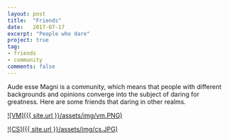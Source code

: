 ```yaml
---
layout: post
title:  "Friends"
date:   2017-07-17
excerpt: "People who dare"
project: true
tag:
- friends
- community
comments: false
---
```


Aude esse Magni is a community, which means that people with different backgrounds and opinions converge into the subject of daring for greatness. Here are some friends that daring in other realms.

[![VM]({{ site.url }}/assets/img/vm.PNG)](https://vatsalmehra.com)

[![CS]({{ site.url }}/assets/img/cs.JPG)](https://recoveredbutnotrelieved.wordpress.com)
